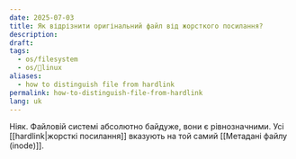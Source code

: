 ```yaml
---
date: 2025-07-03
title: Як відрізнити оригінальний файл від жорсткого посилання?
description: 
draft: 
tags:
  - os/filesystem
  - os/🐧linux
aliases:
  - how to distinguish file from hardlink
permalink: how-to-distinguish-file-from-hardlink
lang: uk
---
```


Ніяк. Файловій системі абсолютно байдуже, вони є рівнозначними. Усі [[hardlink|жорсткі посилання]] вказують на той самий [[Метадані файлу (inode)]].
